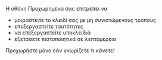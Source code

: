 [//]: # (NOTE: Please put every sentence in its own line, Transifex puts every line in its own translation field!)

Η οθόνη Προχωρημένα σας επιτρέπει να
* μοιραστείτε το κλειδί σας με μη συνιστώμενους τρόπους
* επεξεργαστείτε ταυτότητες
* να επεξεργαστείτε υποκλειδιά
* εξετάσετε πιστοποιητικά σε λεπτομέρεια

Προχωρήστε μόνο εάν γνωρίζετε τι κάνετε!